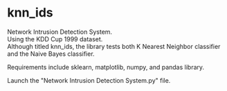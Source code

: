 # knn_ids

Network Intrusion Detection System.  
Using the KDD Cup 1999 dataset.  
Although titled knn_ids, the library tests both K Nearest Neighbor classifier and the Naive Bayes classifier.

Requirements include sklearn, matplotlib, numpy, and pandas library.  

Launch the "Network Intrusion Detection System.py" file.
